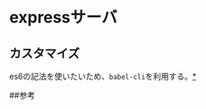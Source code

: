 # expressサーバ

## カスタマイズ

es6の記法を使いたいため、`babel-cli`を利用する。[*][*1]

##参考

[*1]:http://qiita.com/rooooomania/items/4c999d93ae745e9d8657